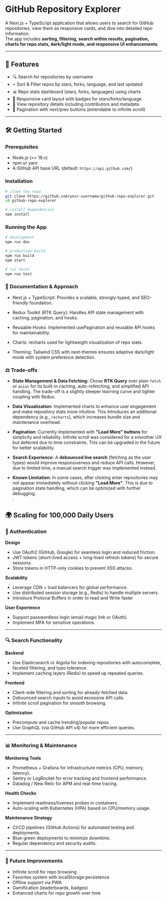 # GitHub Repository Explorer

A Next.js + TypeScript application that allows users to search for GitHub repositories, view them as responsive cards, and dive into detailed repo information.  
The app includes **sorting, filtering, search within results, pagination, charts for repo stats, dark/light mode, and responsive UI enhancements**.

---

## 🚀 Features
- 🔍 Search for repositories by username  
- ⭐ Sort & Filter repos by stars, forks, language, and last updated  
- 📊 Repo stats dashboard (stars, forks, languages) using charts  
- 📱 Responsive card layout with badges for stars/forks/language  
- 📄 View repository details including contributors and metadata  
- 📑 Pagination with next/prev buttons (extendable to infinite scroll)  

---

## 🛠️ Getting Started

### Prerequisites
- Node.js (>= 18.x)
- npm or yarn
- A GitHub API base URL (default: `https://api.github.com/`)

### Installation
```bash
# clone the repo
git clone https://github.com/your-username/github-repo-explorer.git
cd github-repo-explorer

# install dependencies
npm install 

```
### Running the App
```bash
# development
npm run dev

# production build
npm run build
npm start
```
```bash
# run tests
npm run test
```
### 📖 Documentation & Approach

- Next.js + TypeScript: Provides a scalable, strongly-typed, and SEO-friendly foundation.

- Redux Toolkit (RTK Query): Handles API state management with caching, pagination, and hooks.

- Reusable Hooks: Implemented usePagination and reusable API hooks for maintainability.

- Charts: recharts used for lightweight visualization of repo stats.

- Theming: Tailwind CSS with next-themes ensures adaptive dark/light mode with system preference detection.

### ⚖️ Trade-offs

- **State Management & Data Fetching:** Chose **RTK Query** over plain `fetch` or `axios` for its built-in caching, auto-refetching, and simplified API handling. The trade-off is a slightly steeper learning curve and tighter coupling with Redux.  

- **Data Visualization:** Implemented charts to enhance user engagement and make repository stats more intuitive. This introduces an additional dependency (e.g., `recharts`), which increases bundle size and maintenance overhead.  

- **Pagination:** Currently implemented with **"Load More" buttons** for simplicity and reliability. Infinite scroll was considered for a smoother UX but deferred due to time constraints. This can be upgraded in the future for better scalability.  

- **Search Experience:** A **debounced live search** (fetching as the user types) would improve responsiveness and reduce API calls. However, due to limited time, a manual search trigger was implemented instead.  

- **Known Limitation:** In some cases, after clicking enter repositories may not appear immediately without clicking **"Load More"**. This is due to pagination state handling, which can be optimized with further debugging.  
.

## 🌍 Scaling for 100,000 Daily Users

### 🔐 Authentication

**Design**  
- Use OAuth2 (GitHub, Google) for seamless login and reduced friction.  
- JWT tokens (short-lived access + long-lived refresh tokens) for secure sessions.  
- Store tokens in HTTP-only cookies to prevent XSS attacks.  

**Scalability**  
- Leverage CDN + load balancers for global performance.  
- Use distributed session storage (e.g., Redis) to handle multiple servers.
- Introduce Protocal Buffers in order to read and Write faster

**User Experience**  
- Support passwordless login (email magic link or OAuth).  
- Implement MFA for sensitive operations.  

---

### 🔍 Search Functionality

**Backend**  
- Use Elasticsearch or Algolia for indexing repositories with autocomplete, faceted filtering, and typo tolerance.  
- Implement caching layers (Redis) to speed up repeated queries.  

**Frontend**  
- Client-side filtering and sorting for already-fetched data.  
- Debounced search inputs to avoid excessive API calls.  
- Infinite scroll pagination for smooth browsing.  

**Optimization**  
- Precompute and cache trending/popular repos.  
- Use GraphQL (via GitHub API v4) for more efficient queries.  

---

### 📊 Monitoring & Maintenance

**Monitoring Tools**  
- Prometheus + Grafana for infrastructure metrics (CPU, memory, latency).  
- Sentry or LogRocket for error tracking and frontend performance.  
- Datadog / New Relic for APM and real-time tracing.  

**Health Checks**  
- Implement readiness/liveness probes in containers.  
- Auto-scaling with Kubernetes (HPA) based on CPU/memory usage.  

**Maintenance Strategy**  
- CI/CD pipelines (GitHub Actions) for automated testing and deployments.  
- Blue-green deployments to minimize downtime.  
- Regular dependency and security audits.  

---

### 📌 Future Improvements
- Infinite scroll for repo browsing  
- Favorites system with localStorage persistence  
- Offline support via PWA  
- Gamification (leaderboards, badges)  
- Enhanced charts for repo growth over time  


